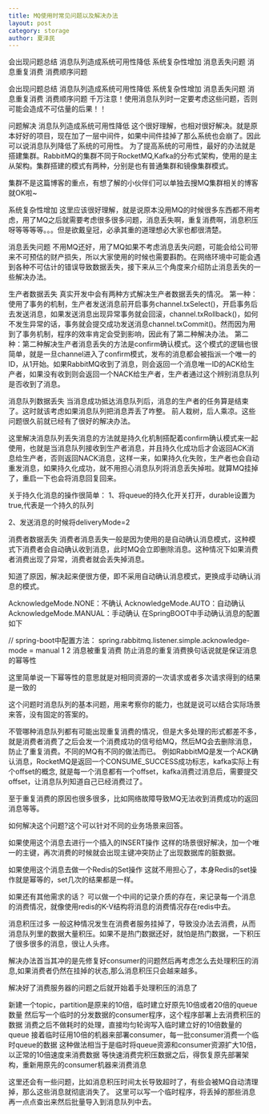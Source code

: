 ```yaml
---
title: MQ使用时常见问题以及解决办法
layout: post
category: storage
author: 夏泽民
---
```

会出现问题总结
消息队列造成系统可用性降低
系统复杂性增加
消息丢失问题
消息重复消费
消费顺序问题
<!-- more -->
会出现问题总结
消息队列造成系统可用性降低
系统复杂性增加
消息丢失问题
消息重复消费
消费顺序问题
千万注意！使用消息队列时一定要考虑这些问题，否则可能会造成不可估量的后果！！

问题解决
消息队列造成系统可用性降低
这个很好理解，也相对很好解决。就是原本好好的项目，现在加了一层中间件，如果中间件挂掉了那么系统也会崩了。因此可以说消息队列降低了系统的可用性。
为了提高系统的可用性，最好的办法就是搭建集群。RabbitMQ的集群不同于RocketMQ,Kafka的分布式架构，使用的是主从架构。集群搭建的模式有两种，分别是也有普通集群和镜像集群模式。

集群不是这篇博客的重点，有想了解的小伙伴们可以单独去搜MQ集群相关的博客就OK啦~

系统复杂性增加
这里应该很好理解，就是说原本没用MQ的时候很多东西都不用考虑，用了MQ之后就需要考虑很多很多问题，消息丢失啊，重复消费啊，消息积压呀等等等等。。。但是欲戴皇冠，必承其重的道理想必大家也都很清楚。

消息丢失问题
不用MQ还好，用了MQ如果不考虑消息丢失问题，可能会给公司带来不可预估的财产损失，所以大家使用的时候也需要斟酌。在网络环境中可能会遇到各种不可估计的错误导致数据丢失，接下来从三个角度来介绍防止消息丢失的一些解决办法。

生产者数据丢失
真实开发中会有两种方式解决生产者数据丢失的情况。
第一种：使用了事务的机制，生产者发送消息前开启事务channel.txSelect()，开启事务后去发送消息，如果发送消息出现异常事务就会回滚，channel.txRollback()，如何不发生异常的话，事务就会提交成功发送消息channel.txCommit()。然而因为用到了事务机制，程序的效率肯定会受到影响，因此有了第二种解决办法。
第二种：第二种解决生产者消息丢失的方法是confirm确认模式。这个模式的逻辑也很简单，就是一旦channel进入了confirm模式，发布的消息都会被指派一个唯一的ID，从1开始。如果RabbitMQ收到了消息，则会返回一个消息唯一ID的ACK给生产者，如果没有收到则会返回一个NACK给生产者，生产者通过这个辨别消息队列是否收到了消息。

消息队列数据丢失
当消息成功抵达消息队列后，消息的生产者的任务算是结束了。这时就该考虑如果消息队列把消息弄丢了咋整。
前人栽树，后人乘凉。这些问题很久前就已经有了很好的解决办法。

这里解决消息队列丢失消息的方法就是持久化机制搭配着confirm确认模式来一起使用，也就是当消息队列接收到生产者消息，并且持久化成功后才会返回ACK消息给生产者，否则返回NACK消息，这样一来，如果持久化失败，生产者也会自动重发消息，如果持久化成功，就不用担心消息队列将消息丢失掉啦。就算MQ挂掉了，重启一下也会将消息回复回来。

关于持久化消息的操作很简单：
1、将queue的持久化开关打开，durable设置为true,代表是一个持久的队列

2、发送消息的时候将deliveryMode=2

消费者数据丢失
消费者消息丢失一般是因为使用的是自动确认消息模式，这种模式下消费者会自动确认收到消息，此时MQ会立即删除消息。这种情况下如果消费者消费出现了异常，消费者就会丢失掉消息。

知道了原因，解决起来便很方便，即不采用自动确认消息模式，更换成手动确认消息的模式。

AcknowledgeMode.NONE：不确认
AcknowledgeMode.AUTO：自动确认
AcknowledgeMode.MANUAL：手动确认
在SpringBOOT中手动确认消息的配置如下

// spring-boot中配置方法：
spring.rabbitmq.listener.simple.acknowledge-mode = manual
1
2
消息被重复消费
防止消息的重复消费换句话说就是保证消息的幂等性

这里简单说一下幂等性的意思就是对相同资源的一次请求或者多次请求得到的结果是一致的

这个问题时消息队列的基本问题，用来考察你的能力，也就是说可以结合实际场景来答，没有固定的答案的。

不管哪种消息队列都有可能出现重复消费的情况，但是大多处理的形式都差不多，就是消费者消费了之后会发一个消费成功的信号给MQ，然后MQ会去删除消息，防止了重复消费。不同的MQ有不同的做法而已。
例如RabbitMQ是发一个ACK确认消息，RocketMQ是返回一个CONSUME_SUCCESS成功标志，kafka实际上有个offset的概念, 就是每一个消息都有一个offset，kafka消费过消息后，需要提交offset，让消息队列知道自己已经消费过了。

至于重复消费的原因也很多很多，比如网络故障导致MQ无法收到消费成功的返回消息等等。

如何解决这个问题?这个可以针对不同的业务场景来回答。

如果使用这个消息去进行一个插入的INSERT操作
这样的场景很好解决，加一个唯一的主键，再次消费的时候就会出现主键冲突防止了出现数据库的脏数据。

如果使用这个消息去做一个Redis的Set操作
这就不用担心了，本身Redis的set操作就是幂等的，set几次的结果都是一样。

如果还有其他需求的话？
可以做一个中间的记录介质的存在，来记录每一个消息的消费情况，就像使用redis的K-V结构将消息的消费情况存在redis中去。

消息积压过多
一般这种情况发生在消费者服务挂掉了，导致没办法去消费，从而消息队列里的数据大量积压。如果不是热门数据还好，就怕是热门数据，一下积压了很多很多的消息，很让人头疼。

解决办法首当其冲的是先修复好consumer的问题然后再考虑怎么去处理积压的消息,如果消费者仍然在挂掉的状态,那么消息积压只会越来越多。

解决好了消费服务器的问题之后就开始着手处理积压的消息了

新建一个topic，partition是原来的10倍，临时建立好原先10倍或者20倍的queue数量
然后写一个临时的分发数据的consumer程序，这个程序部署上去消费积压的数据
消费之后不做耗时的处理，直接均匀轮询写入临时建立好的10倍数量的queue
接着临时征用10倍的机器来部署consumer，每一批consumer消费一个临时queue的数据
这种做法相当于是临时将queue资源和consumer资源扩大10倍，以正常的10倍速度来消费数据
等快速消费完积压数据之后，得恢复原先部署架构，重新用原先的consumer机器来消费消息

这里还会有一些问题，比如消息积压时间太长导致超时了，有些会被MQ自动清理掉，那么这些消息就彻底消失了。
这里可以写一个临时程序，将丢掉的那些消息再一点点查出来然后批量导入到消息队列中去。
